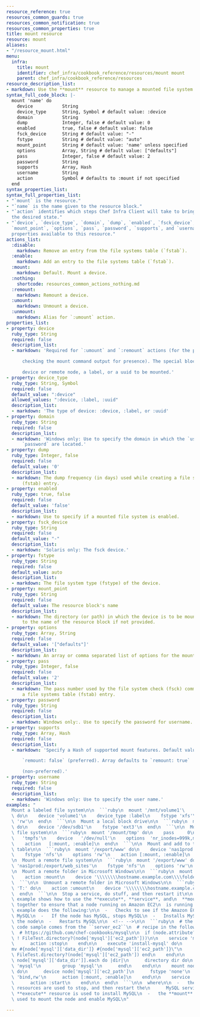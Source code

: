 ```yaml
---
resource_reference: true
resources_common_guards: true
resources_common_notification: true
resources_common_properties: true
title: mount resource
resource: mount
aliases:
- "/resource_mount.html"
menu:
  infra:
    title: mount
    identifier: chef_infra/cookbook_reference/resources/mount mount
    parent: chef_infra/cookbook_reference/resources
resource_description_list:
- markdown: Use the **mount** resource to manage a mounted file system.
syntax_full_code_block: |-
  mount 'name' do
    device           String
    device_type      String, Symbol # default value: :device
    domain           String
    dump             Integer, false # default value: 0
    enabled          true, false # default value: false
    fsck_device      String # default value: "-"
    fstype           String # default value: "auto"
    mount_point      String # default value: 'name' unless specified
    options          Array, String # default value: ["defaults"]
    pass             Integer, false # default value: 2
    password         String
    supports         Array, Hash
    username         String
    action           Symbol # defaults to :mount if not specified
  end
syntax_properties_list:
syntax_full_properties_list:
- "`mount` is the resource."
- "`name` is the name given to the resource block."
- "`action` identifies which steps Chef Infra Client will take to bring the node into
  the desired state."
- "`device`, `device_type`, `domain`, `dump`, `enabled`, `fsck_device`, `fstype`,
  `mount_point`, `options`, `pass`, `password`, `supports`, and `username` are the
  properties available to this resource."
actions_list:
  :disable:
    markdown: Remove an entry from the file systems table (`fstab`).
  :enable:
    markdown: Add an entry to the file systems table (`fstab`).
  :mount:
    markdown: Default. Mount a device.
  :nothing:
    shortcode: resources_common_actions_nothing.md
  :remount:
    markdown: Remount a device.
  :umount:
    markdown: Unmount a device.
  :unmount:
    markdown: Alias for `:umount` action.
properties_list:
- property: device
  ruby_type: String
  required: false
  description_list:
  - markdown: 'Required for `:umount` and `:remount` actions (for the purpose of

      checking the mount command output for presence). The special block

      device or remote node, a label, or a uuid to be mounted.'
- property: device_type
  ruby_type: String, Symbol
  required: false
  default_value: ":device"
  allowed_values: ":device, :label, :uuid"
  description_list:
  - markdown: 'The type of device: :device, :label, or :uuid'
- property: domain
  ruby_type: String
  required: false
  description_list:
  - markdown: 'Windows only: Use to specify the domain in which the `username` and
      `password` are located.'
- property: dump
  ruby_type: Integer, false
  required: false
  default_value: '0'
  description_list:
  - markdown: The dump frequency (in days) used while creating a file systems table
      (fstab) entry.
- property: enabled
  ruby_type: true, false
  required: false
  default_value: 'false'
  description_list:
  - markdown: Use to specify if a mounted file system is enabled.
- property: fsck_device
  ruby_type: String
  required: false
  default_value: "-"
  description_list:
  - markdown: 'Solaris only: The fsck device.'
- property: fstype
  ruby_type: String
  required: false
  default_value: auto
  description_list:
  - markdown: The file system type (fstype) of the device.
- property: mount_point
  ruby_type: String
  required: false
  default_value: The resource block's name
  description_list:
  - markdown: The directory (or path) in which the device is to be mounted. Defaults
      to the name of the resource block if not provided.
- property: options
  ruby_type: Array, String
  required: false
  default_value: '["defaults"]'
  description_list:
  - markdown: An array or comma separated list of options for the mount.
- property: pass
  ruby_type: Integer, false
  required: false
  default_value: '2'
  description_list:
  - markdown: The pass number used by the file system check (fsck) command while creating
      a file systems table (fstab) entry.
- property: password
  ruby_type: String
  required: false
  description_list:
  - markdown: Windows only:. Use to specify the password for username.
- property: supports
  ruby_type: Array, Hash
  required: false
  description_list:
  - markdown: 'Specify a Hash of supported mount features. Default value:

      `remount: false` (preferred). Array defaults to `remount: true`

      (non-preferred).'
- property: username
  ruby_type: String
  required: false
  description_list:
  - markdown: 'Windows only: Use to specify the user name.'
examples: "
  Mount a labeled file system\n\n  ```ruby\n  mount '/mnt/volume1'\
  \ do\n    device 'volume1'\n    device_type :label\n    fstype 'xfs'\n    options\
  \ 'rw'\n  end\n  ```\n\n  Mount a local block drive\n\n  ```ruby\n  mount '/mnt/local'\
  \ do\n    device '/dev/sdb1'\n    fstype 'ext3'\n  end\n  ```\n\n  Mount a non-block\
  \ file system\n\n  ```ruby\n  mount '/mount/tmp' do\n    pass     0\n    fstype\
  \   'tmpfs'\n    device   '/dev/null'\n    options  'nr_inodes=999k,mode=755,size=500m'\n\
  \    action   [:mount, :enable]\n  end\n  ```\n\n  Mount and add to the file systems\
  \ table\n\n  ```ruby\n  mount '/export/www' do\n    device 'nas1prod:/export/web_sites'\n\
  \    fstype 'nfs'\n    options 'rw'\n    action [:mount, :enable]\n  end\n  ```\n\
  \n  Mount a remote file system\n\n  ```ruby\n  mount '/export/www' do\n    device\
  \ 'nas1prod:/export/web_sites'\n    fstype 'nfs'\n    options 'rw'\n  end\n  ```\n\
  \n  Mount a remote folder in Microsoft Windows\n\n  ```ruby\n  mount 'T:' do\n\
  \    action :mount\n    device '\\\\\\\\hostname.example.com\\\\folder'\n  end\n\
  \  ```\n\n  Unmount a remote folder in Microsoft Windows\n\n  ```ruby\n  mount\
  \ 'T:' do\n    action :umount\n    device '\\\\\\\\hostname.example.com\\\\D$'\n\
  \  end\n  ```\n\n  Stop a service, do stuff, and then restart it\n\n  The following\
  \ example shows how to use the **execute**, **service**, and\n  **mount** resources\
  \ together to ensure that a node running on Amazon EC2\n  is running MySQL. This\
  \ example does the following:\n\n  -   Checks to see if the Amazon EC2 node has\
  \ MySQL\n  -   If the node has MySQL, stops MySQL\n  -   Installs MySQL\n  -   Mounts\
  \ the node\n  -   Restarts MySQL\n\n  <!-- -->\n\n  ```ruby\n  # the following\
  \ code sample comes from the ``server_ec2``\n  # recipe in the following cookbook:\n\
  \  # https://github.com/chef-cookbooks/mysql\n\n  if (node.attribute?('ec2') &&\
  \ ! FileTest.directory?(node['mysql']['ec2_path']))\n\n    service 'mysql' do\n\
  \      action :stop\n    end\n\n    execute 'install-mysql' do\n      command \"\
  mv #{node['mysql']['data_dir']} #{node['mysql']['ec2_path']}\"\n      not_if do\
  \ FileTest.directory?(node['mysql']['ec2_path']) end\n    end\n\n    [node['mysql']['ec2_path'],\
  \ node['mysql']['data_dir']].each do |dir|\n      directory dir do\n        owner\
  \ 'mysql'\n        group 'mysql'\n      end\n    end\n\n    mount node['mysql']['data_dir']\
  \ do\n      device node['mysql']['ec2_path']\n      fstype 'none'\n      options\
  \ 'bind,rw'\n      action [:mount, :enable]\n    end\n\n    service 'mysql' do\n\
  \      action :start\n    end\n\n  end\n  ```\n\n  where\n\n  -   the two **service**\
  \ resources are used to stop, and then restart the\n      MySQL service\n  -   the\
  \ **execute** resource is used to install MySQL\n  -   the **mount** resource is\
  \ used to mount the node and enable MySQL\n"

---
```

